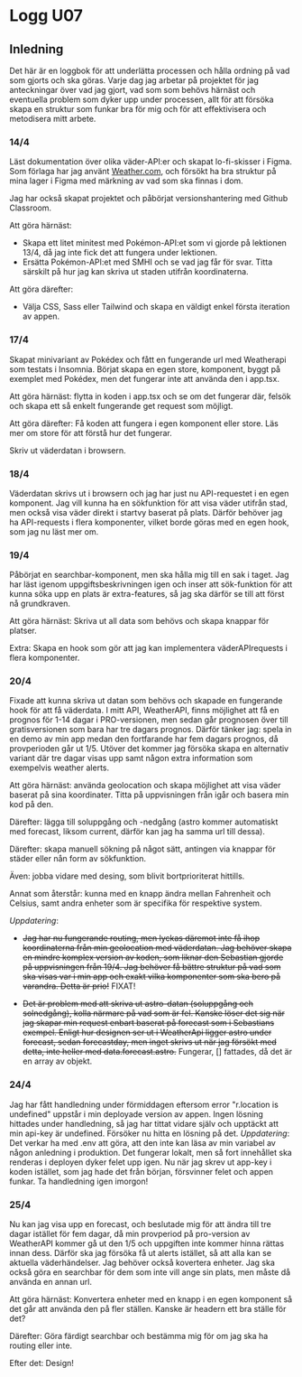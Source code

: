 # Logg U07

## Inledning

Det här är en loggbok för att underlätta processen och hålla ordning på vad som gjorts och ska göras.
Varje dag jag arbetar på projektet för jag anteckningar över vad jag gjort, vad som som behövs härnäst och eventuella problem som dyker upp under processen, allt för att försöka skapa en struktur som funkar bra för mig och för att effektivisera och metodisera mitt arbete.

### 14/4

Läst dokumentation över olika väder-API:er och skapat lo-fi-skisser i Figma. Som förlaga har jag använt [Weather.com](https://weather.com/sv-SE/weather/today/l/59.33,18.05), och försökt ha bra struktur på mina lager i Figma med märkning av vad som ska finnas i dom.

Jag har också skapat projektet och påbörjat versionshantering med Github Classroom.

Att göra härnäst:

- Skapa ett litet minitest med Pokémon-API:et som vi gjorde på lektionen 13/4, då jag inte fick det att fungera under lektionen.
- Ersätta Pokémon-API:et med SMHI och se vad jag får för svar. Titta särskilt på hur jag kan skriva ut staden utifrån koordinaterna.

Att göra därefter:

- Välja CSS, Sass eller Tailwind och skapa en väldigt enkel första iteration av appen.

### 17/4

Skapat minivariant av Pokédex och fått en fungerande url med Weatherapi som testats i Insomnia. Börjat skapa en egen store, komponent, byggt på exemplet med Pokédex, men det fungerar inte att använda den i app.tsx.

Att göra härnäst: flytta in koden i app.tsx och se om det fungerar där, felsök och skapa ett så enkelt fungerande get request som möjligt.

Att göra därefter: Få koden att fungera i egen komponent eller store. Läs mer om store för att förstå hur det fungerar.

Skriv ut väderdatan i browsern.

### 18/4

Väderdatan skrivs ut i browsern och jag har just nu API-requestet i en egen komponent. Jag vill kunna ha en sökfunktion för att visa väder utifrån stad, men också visa väder direkt i startvy baserat på plats. Därför behöver jag ha API-requests i flera komponenter, vilket borde göras med en egen hook, som jag nu läst mer om.

### 19/4

Påbörjat en searchbar-komponent, men ska hålla mig till en sak i taget. Jag har läst igenom uppgiftsbeskrivningen igen och inser att sök-funktion för att kunna söka upp en plats är extra-features, så jag ska därför se till att först nå grundkraven.

Att göra härnäst: Skriva ut all data som behövs och skapa knappar för platser.

Extra: Skapa en hook som gör att jag kan implementera väderAPIrequests i flera komponenter.

### 20/4

Fixade att kunna skriva ut datan som behövs och skapade en fungerande hook för att få väderdata. I mitt API, WeatherAPI, finns möjlighet att få en prognos för 1-14 dagar i PRO-versionen, men sedan går prognosen över till gratisversionen som bara har tre dagars prognos. Därför tänker jag: spela in en demo av min app medan den fortfarande har fem dagars prognos, då provperioden går ut 1/5. Utöver det kommer jag försöka skapa en alternativ variant där tre dagar visas upp samt någon extra information som exempelvis weather alerts.

Att göra härnäst: använda geolocation och skapa möjlighet att visa väder baserat på sina koordinater. Titta på uppvisningen från igår och basera min kod på den.

Därefter: lägga till soluppgång och -nedgång (astro kommer automatiskt med forecast, liksom current, därför kan jag ha samma url till dessa).

Därefter: skapa manuell sökning på något sätt, antingen via knappar för städer eller nån form av sökfunktion.

Även: jobba vidare med desing, som blivit bortprioriterat hittills.

Annat som återstår: kunna med en knapp ändra mellan Fahrenheit och Celsius, samt andra enheter som är specifika för respektive system.

_Uppdatering_:

- ~~Jag har nu fungerande routing, men lyckas däremot inte få ihop koordinaterna från min geolocation med väderdatan. Jag behöver skapa en mindre komplex version av koden, som liknar den Sebastian gjorde på uppvisningen från 19/4. Jag behöver få bättre struktur på vad som ska visas var i min app och exakt vilka komponenter som ska bero på varandra. Detta är prio!~~ FIXAT!

- ~~Det är problem med att skriva ut astro-datan (soluppgång och solnedgång), kolla närmare på vad som är fel. Kanske löser det sig när jag skapar min request enbart baserat på forecast som i Sebastians exempel. Enligt hur designen ser ut i WeatherApi ligger astro under forecast, sedan forecastday, men inget skrivs ut när jag försökt med detta, inte heller med data.forecast.astro.~~ Fungerar, [] fattades, då det är en array av objekt.

### 24/4

Jag har fått handledning under förmiddagen eftersom error "r.location is undefined" uppstår i min deployade version av appen. Ingen lösning hittades under handledning, så jag har tittat vidare själv och upptäckt att min api-key är undefined. Försöker nu hitta en lösning på det.
_Uppdatering_: Det verkar ha med .env att göra, att den inte kan läsa av min variabel av någon anledning i produktion. Det fungerar lokalt, men så fort innehållet ska renderas i deployen dyker felet upp igen. Nu när jag skrev ut app-key i koden istället, som jag hade det från början, försvinner felet och appen funkar. Ta handledning igen imorgon!

### 25/4

Nu kan jag visa upp en forecast, och beslutade mig för att ändra till tre dagar istället för fem dagar, då min provperiod på pro-version av WeatherAPI kommer gå ut den 1/5 och uppgiften inte kommer hinna rättas innan dess. Därför ska jag försöka få ut alerts istället, så att alla kan se aktuella väderhändelser. Jag behöver också kovertera enheter. Jag ska också göra en searchbar för dem som inte vill ange sin plats, men måste då använda en annan url.

Att göra härnäst: Konvertera enheter med en knapp i en egen komponent så det går att använda den på fler ställen. Kanske är headern ett bra ställe för det?

Därefter: Göra färdigt searchbar och bestämma mig för om jag ska ha routing eller inte.

Efter det: Design!
